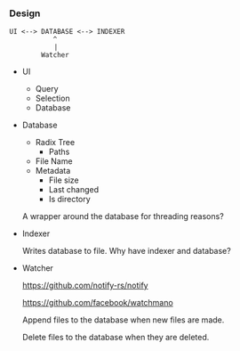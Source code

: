 ### Design

```
UI <--> DATABASE <--> INDEXER 
           ^
 ⠀         |
        Watcher
 ```

- UI
    - Query
    - Selection
    - Database

- Database
    - Radix Tree
        - Paths
    - File Name
    - Metadata
        - File size
        - Last changed
        - Is directory
    
    A wrapper around the database for threading reasons?

- Indexer

    Writes database to file.
    Why have indexer and database?

- Watcher

    https://github.com/notify-rs/notify

    https://github.com/facebook/watchmano

    Append files to the database when new files are made.

    Delete files to the database when they are deleted.